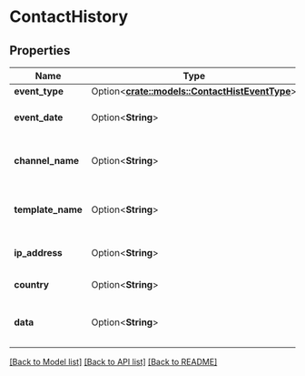 # ContactHistory

## Properties

Name | Type | Description | Notes
------------ | ------------- | ------------- | -------------
**event_type** | Option<[**crate::models::ContactHistEventType**](ContactHistEventType.md)> |  | [optional]
**event_date** | Option<**String**> | Formatted date of event. | [optional]
**channel_name** | Option<**String**> | Name of channel this event occured on | [optional]
**template_name** | Option<**String**> | Name of template this event occured on | [optional]
**ip_address** | Option<**String**> | IP Address of the event. | [optional]
**country** | Option<**String**> | Country of the event. | [optional]
**data** | Option<**String**> | Additional information about the event | [optional]

[[Back to Model list]](../README.md#documentation-for-models) [[Back to API list]](../README.md#documentation-for-api-endpoints) [[Back to README]](../README.md)


